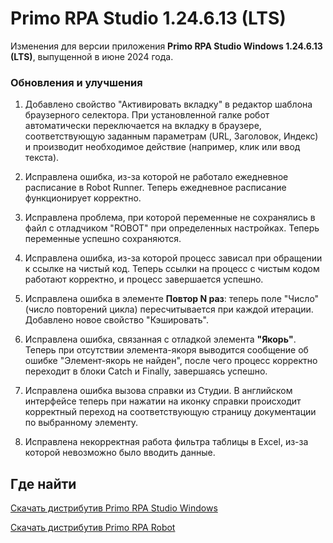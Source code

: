 #  Primo RPA Studio 1.24.6.13 (LTS) 

Изменения для версии приложения **Primo RPA Studio Windows 1.24.6.13 (LTS)**, выпущенной в июне 2024 года. 

### Обновления и улучшения

1. Добавлено свойство "Активировать вкладку" в редактор шаблона браузерного селектора. При установленной галке робот автоматически переключается на вкладку в браузере, соответствующую заданным параметрам (URL, Заголовок, Индекс)  и производит необходимое действие (например, клик или ввод текста).

1. Исправлена ошибка, из-за которой не работало ежедневное расписание в Robot Runner. Теперь ежедневное расписание функционирует корректно.

1. Исправлена проблема, при которой переменные не сохранялись в файл с отладчиком "ROBOT" при определенных настройках. Теперь переменные успешно сохраняются. 

1. Исправлена ошибка, из-за которой процесс зависал при обращении к ссылке на чистый код. Теперь ссылки на процесс с чистым кодом работают корректно, и процесс завершается успешно.

1. Исправлена ошибка в элементе **Повтор N раз**: теперь поле "Число" (число повторений цикла) пересчитывается при каждой итерации. Добавлено новое свойство "Кэшировать".

1. Исправлена ошибка, связанная с отладкой элемента **"Якорь"**. Теперь при отсутствии элемента-якоря выводится сообщение об ошибке "Элемент-якорь не найден", после чего процесс корректно переходит в блоки Catch и Finally, завершаясь успешно.

1. Исправлена ошибка вызова справки из Студии. В английском интерфейсе теперь при нажатии на иконку справки происходит корректный переход на соответствующую страницу документации по выбранному элементу.

1. Исправлена некорректная работа фильтра таблицы в Excel, из-за которой невозможно было вводить данные.


## Где найти 

[Скачать дистрибутив Primo RPA Studio Windows](https://disk.primo-rpa.ru/index.php/s/t9BHBjR6PP06Yax?path=%2FRelease%2FStudio)

[Скачать дистрибутив Primo RPA Robot](https://disk.primo-rpa.ru/index.php/s/t9BHBjR6PP06Yax?path=%2FRelease%2FRobot)
